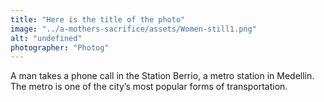 ```yaml
---
title: "Here is the title of the photo"
image: "../a-mothers-sacrifice/assets/Women-still1.png"
alt: "undefined"
photographer: "Photog"
---
```

A man takes a phone call in the Station Berrio, a metro station in Medellin. The metro is one of the city’s most popular forms of transportation.